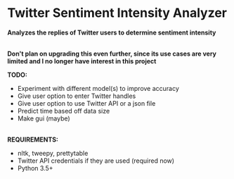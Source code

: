 # Twitter Sentiment Intensity Analyzer
**Analyzes the replies of Twitter users to determine sentiment intensity**  
<br />

**Don't plan on upgrading this even further, since its use cases are very limited and I no longer have interest in this project**

**TODO:**
* Experiment with different model(s) to improve accuracy
* Give user option to enter Twitter handles
* Give user option to use Twitter API or a json file
* Predict time based off data size
* Make gui (maybe)<br /><br />  

**REQUIREMENTS:**
* nltk, tweepy, prettytable
* Twitter API credentials if they are used (required now)
* Python 3.5+
